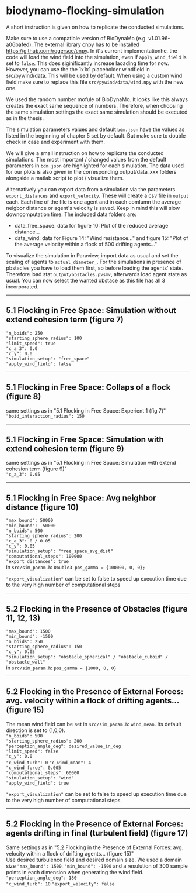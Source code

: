# biodynamo-flocking-simulation
A short instruction is given on how to replicate the conducted simulations.

Make sure to use a compatible version of BioDynaMo (e.g. v1.01.96-a06bafed).
The external library cnpy has to be installed https://github.com/rogersce/cnpy.
In it's current implementationhe, the code will load the wind field into the simulation, even if ```apply_wind_field``` is set to ```false```.
This does siginificantly increase laoading time for now. However, you can use the the 1x1x1 placeholder windfield in src/pywind/data. This will be used by default.
When using a custom wind field make sure to replace this file ```src/pywind/data/wind.npy``` with the new one.

We used the random number mofule of BioDynaMo. It looks like this always creates the exact same sequence of numbers.
Therefore, when choosing the same simulation settings the exact same simulation should be executed as in the thesis.

The simulation parameters values and default ```bdm.json``` have the values as listed in the beginning of chapter 5 set by default. 
But make sure to double check in case and experiment with them.

We will give a small instruction on how to replicate the conducted simulations.
The most important / changed values from the default parameters in ```bdm.json``` are highlighted for each simulation.
The data used for our plots is also given in the corresponding output/data_xxx folders alongside a matlab script to plot / visualize them.

Alternatively you can export data from a simulation via the parameters ```export_distances``` and ```export_velocity```.
These will create a csv file in ```output``` each. Each line of the file is one agent and in each comlumn the average neigbor distance or agent's velocity is saved.
Keep in mind this will slow downcomputation time.
The included data folders are:
- data_free_space: data for figure 10: Plot of the reduced average distance...
- data_wind: data for Figure 14: "Wind resistance..." and figure 15: "Plot of the average velocity within a flock of 500 drifting agents..."

To visualize the simulation in Paraview, import data as usual and set the scaling of agents to ```actual_diameter_```.
For the simulations in presence of pbstacles you have to load them first, so before loading the agents' state. Therefore load stat ```output/obstacles.pvsmv```, afterwards load agent state as usual.
You can now select the wanted obstace as this file has all 3 incorporated.


------------------------------------------------------------------------------------------------------------
5.1  Flocking in Free Space: Simulation without extend cohesion term (figure 7)
------------------------------------------------------------------------------------------------------------
```"n_boids": 250```  
```"starting_sphere_radius": 100```  
```"limit_speed": true```  
```"c_a_3": 0.0 ```  
```"c_y": 0.0```  
```"simulation_setup": "free_space"```  
```"apply_wind_field": false```  

------------------------------------------------------------------------------------------------------------
5.1  Flocking in Free Space: Collaps of a flock (figure 8)
------------------------------------------------------------------------------------------------------------
same settings as in "5.1  Flocking in Free Space: Experient 1 (fig 7)"  
```"boid_interaction_radius": 150```  

------------------------------------------------------------------------------------------------------------
5.1  Flocking in Free Space: Simulation with extend cohesion term (figure 9)
------------------------------------------------------------------------------------------------------------
same settings as in "5.1  Flocking in Free Space: Simulation with extend cohesion term (figure 9)"  
```"c_a_3": 0.05```  

------------------------------------------------------------------------------------------------------------
5.1  Flocking in Free Space: Avg neighbor distance (figure 10)
------------------------------------------------------------------------------------------------------------
```"max_bound": 50000```  
```"min_bound": -50000```  
```"n_boids": 500```  
```"starting_sphere_radius": 200```  
```"c_a_3": 0 / 0.05```  
```"c_y": 0.05```  
```"simulation_setup": "free_space_avg_dist"```  
```"computational_steps": 100000```  
```"export_distances": true```  
in ```src/sim_param.h```:  ```Double3 pos_gamma = {100000, 0, 0};```  

```"export_visualization"``` can be set to false to speed up execution time due to the very high number of computational steps

------------------------------------------------------------------------------------------------------------
5.2 Flocking in the Presence of Obstacles (figure 11, 12, 13)
------------------------------------------------------------------------------------------------------------
```"max_bound": 1500```  
```"min_bound": -1500```  
```"n_boids": 250```  
```"starting_sphere_radius": 150```  
```"c_y": 0.05```  
```"simulation_setup": "obstacle_spherical" / "obstacle_cuboid" / "obstacle_wall"```  
in ```src/sim_param.h```:  ```pos_gamma = {1000, 0, 0}```  

------------------------------------------------------------------------------------------------------------
5.2 Flocking in the Presence of External Forces: avg. velocity within a flock of drifting agents... (figure 15)
------------------------------------------------------------------------------------------------------------
The mean wind field can be set in ```src/sim_param.h```: ```wind_mean```. Its default direction is set to (1,0,0).  
```"n_boids": 500```  
```"starting_sphere_radius": 200```  
```"perception_angle_deg": desired_value_in_deg```  
```"limit_speed": false```  
```"c_y": 0.0```  
```"c_wind_turb": 0``` 
```"c_wind_mean": 4```  
```"c_wind_force": 0.005```  
```"computational_steps": 60000```  
```"simulation_setup": "wind"```  
```"apply_wind_field": true```  

```"export_visualization"``` can be set to false to speed up execution time due to the very high number of computational steps

------------------------------------------------------------------------------------------------------------
5.2 Flocking in the Presence of External Forces: agents drifting in final (turbulent field) (figure 17)
------------------------------------------------------------------------------------------------------------
Same settings as in "5.2 Flocking in the Presence of External Forces: avg. velocity within a flock of drifting agents... (figure 15)"  
Use desired turbulence field and desired domain size.
We used a domain size ```"max_bound": 1500```, ```"min_bound": -1500``` and a resulution of 300 sample points in each dimension when generating the wind field.  
```"perception_angle_deg": 180```  
```"c_wind_turb": 10``` 
```"export_velocity": false```  
